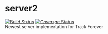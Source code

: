 # server2

[![Build Status](https://travis-ci.org/cse403trackforever/server2.svg?branch=master)](https://travis-ci.org/cse403trackforever/server2)
[![Coverage Status](https://coveralls.io/repos/github/cse403trackforever/server2/badge.svg?branch=master)](https://coveralls.io/github/cse403trackforever/server2?branch=master) \
Newest server implementation for Track Forever
